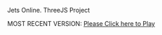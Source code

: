 Jets Online. ThreeJS Project

MOST RECENT VERSION: [Please Click here to Play](https://rawcdn.githack.com/alperenbutun/jets-online/c963c3b/index.html)
